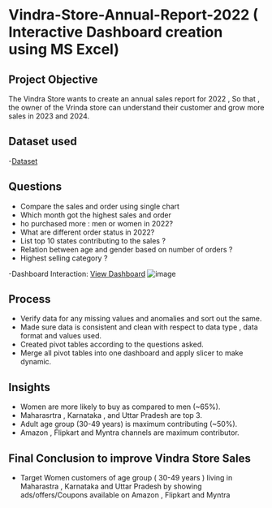 # Vindra-Store-Annual-Report-2022 ( Interactive Dashboard creation using MS Excel)
## Project Objective 
The Vindra Store wants to create an annual sales report for 2022 , So that , the owner of the Vrinda store can understand their customer and grow more sales in 2023 and 2024.
## Dataset used 
-<a href="https://github.com/SagarRathore1/Vindra-Store-Annual-Report-2022/blob/main/Book1.xlsx">Dataset</a>
## Questions
- Compare the sales and order using single chart
- Which month got the highest sales and order
- ho purchased more : men or women in 2022?
- What are different order status in 2022?
- List top 10 states contributing to the sales ?
- Relation between age and gender based on number of orders ?
- Highest selling category ? 

-Dashboard Interaction: <a href="https://github.com/SagarRathore1/Vindra-Store-Annual-Report-2022/blob/main/dashboard%20image.png">View Dashboard</a>
![image](https://github.com/user-attachments/assets/bd16fd35-1278-43ba-b683-e1717ceed95e)


## Process
- Verify data for any missing values and anomalies and sort out the same.
- Made sure data is consistent and clean with respect to data type , data format and values used.
- Created pivot tables according to the questions asked.
- Merge all pivot tables into one dashboard and apply slicer to make dynamic.

## Insights 
- Women are more likely to buy as compared to men (~65%).
- Maharasrtra , Karnataka , and Uttar Pradesh are top 3.
- Adult age group (30-49 years) is maximum contributing (~50%).
- Amazon , Flipkart and Myntra channels are maximum contributor.

## Final Conclusion to improve Vindra Store Sales 
- Target Women customers of age group ( 30-49 years ) living in Maharastra , Karnataka and Uttar Pradesh by showing ads/offers/Coupons available on Amazon , Flipkart and Myntra 
  
